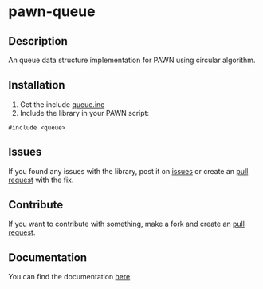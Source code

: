 # pawn-queue

## Description
 An queue data structure implementation for PAWN using circular algorithm.

## Installation
1. Get the include [queue.inc](https://github.com/Sancky/pawn-queue/blob/main/queue.inc)
2. Include the library in your PAWN script:
```PAWN
#include <queue>
```

## Issues
If you found any issues with the library, post it on [issues](https://github.com/Sancky/pawn-queue/issues) or create an [pull request](https://github.com/Sancky/pawn-queue/pulls) with the fix.

## Contribute
If you want to contribute with something, make a fork and create an [pull request](https://github.com/Sancky/pawn-queue/pulls).

## Documentation
You can find the documentation [here](https://github.com/Sancky/pawn-queue/wiki).